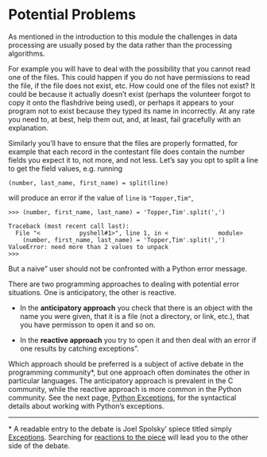# Potential Problems

As mentioned in the introduction to this module the challenges in data
processing are usually posed by the data rather than the processing
algorithms.

For example you will have to deal with the possibility that you cannot
read one of the files. This could happen if you do not have permissions
to read the file, if the file does not exist, etc. How could one of the
files not exist? It could be because it actually doesn’t exist (perhaps
the volunteer forgot to copy it onto the flashdrive being used), or
perhaps it appears to your program not to exist because they typed its
name in incorrectly. At any rate you need to, at best, help them out,
and, at least, fail gracefully with an explanation.

Similarly you’ll have to ensure that the files are properly formatted,
for example that each record in the contestant file does contain the
number fields you expect it to, not more, and not less. Let’s say you
opt to split a line to get the field values, e.g. running

    (number, last_name, first_name) = split(line)

will produce an error if the value of `line` is `"Topper,Tim"`,

    >>> (number, first_name, last_name) = 'Topper,Tim'.split(',')

    Traceback (most recent call last):
      File "<           pyshell#1>", line 1, in <              module>
        (number, first_name, last_name) = 'Topper,Tim'.split(',')
    ValueError: need more than 2 values to unpack
    >>> 

But a naive” user should not be confronted with a Python error
message.

There are two programming approaches to dealing with potential error
situations. One is anticipatory, the other is reactive.

-   In the **anticipatory approach** you check that there is an object with
    the name you were given, that it is a file (not a directory, or
    link, etc.), that you have permisson to open it and so on.

-   In the **reactive approach** you try to open it and then deal with an
    error if one results by catching exceptions”.

Which approach should be preferred is a subject of active debate in the
programming community\*, but one approach often dominates the other in
particular languages. The anticipatory approach is prevalent in the C
community, while the reactive approach is more common in the Python
community. See the next page, [Python
Exceptions](05_Python_exceptions.md), for the syntactical details
about working with Python’s exceptions.

------------------------------------------------------------------------

\* A readable entry to the debate is Joel Spolsky’ spiece titled simply
[Exceptions](http://www.joelonsoftware.com/items/2003/10/13.html).
Searching for [reactions to the
piece](http://www.google.ca/search?q=%22joel+spolsky%22+exceptions) will
lead you to the other side of the debate.
